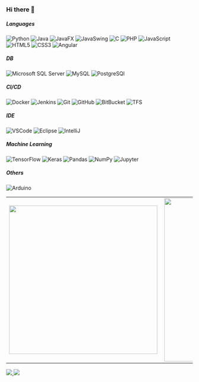 ### Hi there 👋

##### Languages
![Python](https://img.shields.io/badge/python%20-%2314354C.svg?style=flat-square&logo=python&logoColor=white)
![Java](https://img.shields.io/badge/-Java-007396?style=flat-square&logo=java)
![JavaFX](https://img.shields.io/badge/-JavaFX-007396?style=flat-square&logo=java)
![JavaSwing](https://img.shields.io/badge/-Java%20Swing-007396?style=flat-square&logo=java)
![C](https://img.shields.io/badge/C-00599C?style=flat-square&logo=c&logoColor=white)
![PHP](https://img.shields.io/badge/PHP-777BB4??style=flat-square&logo=php&logoColor=white)
![JavaScript](https://img.shields.io/badge/-JavaScript-black?style=flat-square&logo=javascript)
![HTML5](https://img.shields.io/badge/-HTML5-E34F26?style=flat-square&logo=html5&logoColor=white)
![CSS3](https://img.shields.io/badge/-CSS3-1572B6?style=flat-square&logo=css3)
![Angular](https://img.shields.io/badge/-Angular-DD0031?style=flat-square&logo=angular)

##### DB
![Microsoft SQL Server](https://img.shields.io/badge/-SQL%20Server-CC2927?style=flat-square&logo=microsoft-sql-server&logoColor=white)
![MySQL](https://img.shields.io/badge/-MySQL-4479A1?style=flat-square&logo=mysql&logoColor=white)
![PostgreSQl](https://img.shields.io/badge/-PostgreSQL-336791?style=flat-square&logo=postgresql)

##### CI/CD
![Docker](https://img.shields.io/badge/-Docker-2496ED?style=flat-square&logo=docker&logoColor=white)
![Jenkins](https://img.shields.io/badge/-Jenkins-E33709?style=flat-square&logo=jenkins&logoColor=black)
![Git](https://img.shields.io/badge/-Git-black?style=flat-square&logo=git)
![GitHub](https://img.shields.io/badge/-GitHub-181717?style=flat-square&logo=github)
![BitBucket](https://img.shields.io/badge/-BitBucket-darkblue?style=flat-square&logo=bitbucket)
![TFS](https://img.shields.io/badge/-TFS-007ACC?style=flat-square&logo=tfs&logoColor=white)

##### IDE
![VSCode](https://img.shields.io/badge/-VSCode-007ACC?style=flat-square&logo=visual-studio-code&logoColor=white)
![Eclipse](https://img.shields.io/badge/-Eclipse-2C2255?style=flat-square&logo=eclipse&logoColor=white)
![IntelliJ](https://img.shields.io/badge/-IntelliJ%20IDEA-black?style=flat-square&logo=intellij-idea&logoColor=white)

##### Machine Learning
![TensorFlow](https://img.shields.io/badge/TensorFlow%20-%23FF6F00.svg?&style=flat-square&logo=TensorFlow&logoColor=white)
![Keras](https://img.shields.io/badge/Keras%20-%23D00000.svg?&style=flat-square&logo=Keras&logoColor=white)
![Pandas](https://img.shields.io/badge/pandas%20-%23150458.svg?&style=flat-square&logo=pandas&logoColor=white)
![NumPy](https://img.shields.io/badge/numpy%20-%23013243.svg?&style=flat-square&logo=numpy&logoColor=white)
![Jupyter](https://img.shields.io/badge/Jupyter%20-%23F37626.svg?&style=flat-square&logo=Jupyter&logoColor=white)

##### Others
![Arduino](https://img.shields.io/badge/-Arduino-00979D?style=flat-square&logo=Arduino&logoColor=white)


<center>
 <table>
  <tr>
      <td><img width="400px" align="left" src="https://github-readme-stats.vercel.app/api/top-langs/?username=marlonrcfranco&hide=html&layout=compact&theme=default" /></td>
      <td><img width="440px" align="left" src="https://github-readme-stats.vercel.app/api?username=marlonrcfranco&theme=default&show_icons=true" /></td>
  </tr>  
 </table>
</center>
<a href="https://www.linkedin.com/in/marlonrcfranco">
 <img src="https://img.shields.io/badge/marlonrcfranco-0077B5?style=for-the-badge&logo=linkedin&logoColor=white"/>
</>
<a href="https://www.instagram.com/marlonrcfranco/">
 <img src="https://img.shields.io/badge/marlonrcfranco%20-%23E4405F.svg?&style=for-the-badge&logo=Instagram&logoColor=white"/>
</>


<!--
**marlonrcfranco/marlonrcfranco** is a ✨ _special_ ✨ repository because its `README.md` (this file) appears on your GitHub profile.

Here are some ideas to get you started:

- 🔭 I’m currently working on ...
- 🌱 I’m currently learning ...
- 👯 I’m looking to collaborate on ...
- 🤔 I’m looking for help with ...
- 💬 Ask me about ...
- 📫 How to reach me: ...
- 😄 Pronouns: ...
- ⚡ Fun fact: ...
-->

